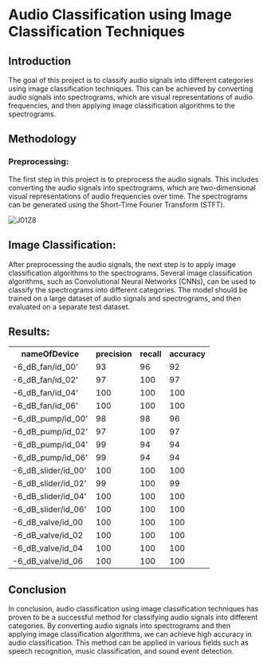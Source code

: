 # Audio Classification using Image Classification Techniques
## Introduction
The goal of this project is to classify audio signals into different categories using image classification techniques. This can be achieved by converting audio signals into spectrograms, which are visual representations of audio frequencies, and then applying image classification algorithms to the spectrograms.

## Methodology
### Preprocessing:

The first step in this project is to preprocess the audio signals. This includes converting the audio signals into spectrograms, which are two-dimensional visual representations of audio frequencies over time.
The spectrograms can be generated using the Short-Time Fourier Transform (STFT).

![J01Z8](https://user-images.githubusercontent.com/75095471/218457737-9db09f82-4d0c-4758-bb48-86abe1eecceb.jpg)

## Image Classification:

After preprocessing the audio signals, the next step is to apply image classification algorithms to the spectrograms.
Several image classification algorithms, such as Convolutional Neural Networks (CNNs), can be used to classify the spectrograms into different categories.
The model should be trained on a large dataset of audio signals and spectrograms, and then evaluated on a separate test dataset.
## Results:
<table>
  <tr>
    <th>nameOfDevice</th>
    <th>precision</th>
    <th>recall</th>
    <th>accuracy</th>
  </tr>
  <tr>
    <td>-6_dB_fan/id_00'</td>
    <td>93</td>
    <td>96</td>
    <td>92</td>
  </tr>
  <tr>
    <td>-6_dB_fan/id_02'</td>
    <td>97</td>
    <td>100</td>
    <td>97</td>
  </tr>
  <tr>
    <td>-6_dB_fan/id_04'</td>
    <td>100</td>
    <td>100</td>
    <td>100</td>
  </tr>
  <tr>
    <td>-6_dB_fan/id_06'</td>
    <td>100</td>
    <td>100</td>
    <td>100</td>
  </tr>
  <tr>
    <td>-6_dB_pump/id_00'</td>
    <td>98</td>
    <td>98</td>
    <td>96</td>
  </tr>
  <tr>
    <td>-6_dB_pump/id_02'</td>
    <td>97</td>
    <td>100</td>
    <td>97</td>
  </tr>
  <tr>
    <td>-6_dB_pump/id_04'</td>
    <td>99</td>
    <td>94</td>
    <td>94</td>
  </tr>
  <tr>
    <td>-6_dB_pump/id_06'</td>
    <td>99</td>
    <td>94</td>
    <td>94</td>
  </tr>
  <tr>
    <td>-6_dB_slider/id_00'</td>
    <td>100</td>
    <td>100</td>
    <td>100</td>
  </tr>
  <tr>
    <td>-6_dB_slider/id_02'</td>
    <td>99</td>
    <td>100</td>
    <td>99</td>
  </tr>
  <tr>
    <td>-6_dB_slider/id_04'</td>
    <td>100</td>
    <td>100</td>
    <td>100</td>
  </tr>
  <tr>
    <td>-6_dB_slider/id_06'</td>
    <td>100</td>
    <td>100</td>
    <td>100</td>
  </tr>
  <tr>
    <td>-6_dB_valve/id_00</td>
    <td>100</td>
    <td>100</td>
    <td>100</td>
  </tr>
   <tr>
    <td>-6_dB_valve/id_02</td>
    <td>100</td>
    <td>100</td>
    <td>100</td>
  </tr>
   <tr>
    <td>-6_dB_valve/id_04</td>
    <td>100</td>
    <td>100</td>
    <td>100</td>
  </tr>
   <tr>
    <td>-6_dB_valve/id_06</td>
    <td>100</td>
    <td>100</td>
    <td>100</td>
  </tr>
  </table>

## Conclusion
In conclusion, audio classification using image classification techniques has proven to be a successful method for classifying audio signals into different categories. By converting audio signals into spectrograms and then applying image classification algorithms, we can achieve high accuracy in audio classification. This method can be applied in various fields such as speech recognition, music classification, and sound event detection.

